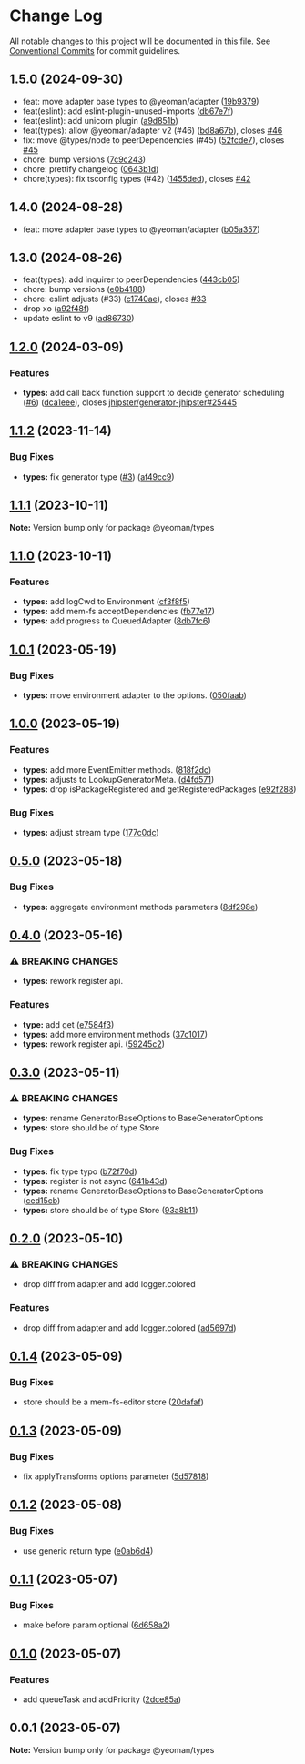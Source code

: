 # Change Log

All notable changes to this project will be documented in this file.
See [Conventional Commits](https://conventionalcommits.org) for commit guidelines.

## 1.5.0 (2024-09-30)

- feat: move adapter base types to @yeoman/adapter ([19b9379](https://github.com/yeoman/yeoman-api/commit/19b9379))
- feat(eslint): add eslint-plugin-unused-imports ([db67e7f](https://github.com/yeoman/yeoman-api/commit/db67e7f))
- feat(eslint): add unicorn plugin ([a9d851b](https://github.com/yeoman/yeoman-api/commit/a9d851b))
- feat(types): allow @yeoman/adapter v2 (#46) ([bd8a67b](https://github.com/yeoman/yeoman-api/commit/bd8a67b)), closes [#46](https://github.com/yeoman/yeoman-api/issues/46)
- fix: move @types/node to peerDependencies (#45) ([52fcde7](https://github.com/yeoman/yeoman-api/commit/52fcde7)), closes [#45](https://github.com/yeoman/yeoman-api/issues/45)
- chore: bump versions ([7c9c243](https://github.com/yeoman/yeoman-api/commit/7c9c243))
- chore: prettify changelog ([0643b1d](https://github.com/yeoman/yeoman-api/commit/0643b1d))
- chore(types): fix tsconfig types (#42) ([1455ded](https://github.com/yeoman/yeoman-api/commit/1455ded)), closes [#42](https://github.com/yeoman/yeoman-api/issues/42)

## 1.4.0 (2024-08-28)

- feat: move adapter base types to @yeoman/adapter ([b05a357](https://github.com/yeoman/yeoman-api/commit/b05a357))

## 1.3.0 (2024-08-26)

- feat(types): add inquirer to peerDependencies ([443cb05](https://github.com/yeoman/yeoman-api/commit/443cb05))
- chore: bump versions ([e0b4188](https://github.com/yeoman/yeoman-api/commit/e0b4188))
- chore: eslint adjusts (#33) ([c1740ae](https://github.com/yeoman/yeoman-api/commit/c1740ae)), closes [#33](https://github.com/yeoman/yeoman-api/issues/33)
- drop xo ([a92f48f](https://github.com/yeoman/yeoman-api/commit/a92f48f))
- update eslint to v9 ([ad86730](https://github.com/yeoman/yeoman-api/commit/ad86730))

## [1.2.0](https://github.com/yeoman/yeoman-api/compare/@yeoman/types@1.1.2...@yeoman/types@1.2.0) (2024-03-09)

### Features

- **types:** add call back function support to decide generator scheduling ([#6](https://github.com/yeoman/yeoman-api/issues/6)) ([dca1eee](https://github.com/yeoman/yeoman-api/commit/dca1eee04d6344cb0b2e61f949c293b1d4a5d233)), closes [jhipster/generator-jhipster#25445](https://github.com/jhipster/generator-jhipster/issues/25445)

## [1.1.2](https://github.com/yeoman/yeoman-api/compare/@yeoman/types@1.1.1...@yeoman/types@1.1.2) (2023-11-14)

### Bug Fixes

- **types:** fix generator type ([#3](https://github.com/yeoman/yeoman-api/issues/3)) ([af49cc9](https://github.com/yeoman/yeoman-api/commit/af49cc9f1c276ecb0b8ee334a8570c9596221da2))

## [1.1.1](https://github.com/yeoman/yeoman-api/compare/@yeoman/types@1.1.0...@yeoman/types@1.1.1) (2023-10-11)

**Note:** Version bump only for package @yeoman/types

## [1.1.0](https://github.com/yeoman/yeoman-api/compare/@yeoman/types@1.0.1...@yeoman/types@1.1.0) (2023-10-11)

### Features

- **types:** add logCwd to Environment ([cf3f8f5](https://github.com/yeoman/yeoman-api/commit/cf3f8f5a328a8910ee155e43a5e94c6c0fc0ca4b))
- **types:** add mem-fs acceptDependencies ([fb77e17](https://github.com/yeoman/yeoman-api/commit/fb77e17c65f155d282910ca1b6469d8ebc00ae94))
- **types:** add progress to QueuedAdapter ([8db7fc6](https://github.com/yeoman/yeoman-api/commit/8db7fc60b7211d0a73ca1254fe5357f57b321d44))

## [1.0.1](https://github.com/yeoman/yeoman-api/compare/@yeoman/types@1.0.0...@yeoman/types@1.0.1) (2023-05-19)

### Bug Fixes

- **types:** move environment adapter to the options. ([050faab](https://github.com/yeoman/yeoman-api/commit/050faabf22c3a36bd0d6147413904402c106a189))

## [1.0.0](https://github.com/yeoman/yeoman-api/compare/@yeoman/types@0.5.0...@yeoman/types@1.0.0) (2023-05-19)

### Features

- **types:** add more EventEmitter methods. ([818f2dc](https://github.com/yeoman/yeoman-api/commit/818f2dcb035b9859d7e8af5685b49a1ff603839b))
- **types:** adjusts to LookupGeneratorMeta. ([d4fd571](https://github.com/yeoman/yeoman-api/commit/d4fd571baca2db2af2e061c6b10869c8098b446b))
- **types:** drop isPackageRegistered and getRegisteredPackages ([e92f288](https://github.com/yeoman/yeoman-api/commit/e92f2885633cfa5c87f95f282623f135a4d06e03))

### Bug Fixes

- **types:** adjust stream type ([177c0dc](https://github.com/yeoman/yeoman-api/commit/177c0dc28cee3fdb6adc9b22e19c4d71c12f3674))

## [0.5.0](https://github.com/yeoman/yeoman-api/compare/@yeoman/types@0.4.0...@yeoman/types@0.5.0) (2023-05-18)

### Bug Fixes

- **types:** aggregate environment methods parameters ([8df298e](https://github.com/yeoman/yeoman-api/commit/8df298e51c92fb1a84801afc81081bc678579f7f))

## [0.4.0](https://github.com/yeoman/yeoman-api/compare/@yeoman/types@0.3.0...@yeoman/types@0.4.0) (2023-05-16)

### ⚠ BREAKING CHANGES

- **types:** rework register api.

### Features

- **type:** add get ([e7584f3](https://github.com/yeoman/yeoman-api/commit/e7584f319e75855fbdb65815873731a0f60c50ec))
- **types:** add more environment methods ([37c1017](https://github.com/yeoman/yeoman-api/commit/37c1017d3d97c1a419c7df1bf389d934a1a069e5))
- **types:** rework register api. ([59245c2](https://github.com/yeoman/yeoman-api/commit/59245c2eb562736d1aefefcf8c4bf3dc715e497e))

## [0.3.0](https://github.com/yeoman/yeoman-api/compare/@yeoman/types@0.2.0...@yeoman/types@0.3.0) (2023-05-11)

### ⚠ BREAKING CHANGES

- **types:** rename GeneratorBaseOptions to BaseGeneratorOptions
- **types:** store should be of type Store<MemFsEditorFile>

### Bug Fixes

- **types:** fix type typo ([b72f70d](https://github.com/yeoman/yeoman-api/commit/b72f70dcc8bdbff449a0c4776ac3c852819233be))
- **types:** register is not async ([641b43d](https://github.com/yeoman/yeoman-api/commit/641b43d375378116e5c8b055d212d3de22f1e68a))
- **types:** rename GeneratorBaseOptions to BaseGeneratorOptions ([ced15cb](https://github.com/yeoman/yeoman-api/commit/ced15cb9799cb84163e449ad45a5a40c7a9d2227))
- **types:** store should be of type Store<MemFsEditorFile> ([93a8b11](https://github.com/yeoman/yeoman-api/commit/93a8b118f3876e93a61b9dec1b6028abe5761852))

## [0.2.0](https://github.com/yeoman/yeoman-api/compare/@yeoman/types@0.1.4...@yeoman/types@0.2.0) (2023-05-10)

### ⚠ BREAKING CHANGES

- drop diff from adapter and add logger.colored

### Features

- drop diff from adapter and add logger.colored ([ad5697d](https://github.com/yeoman/yeoman-api/commit/ad5697d3c1abf02c47b3df1db469ba55640bd47e))

## [0.1.4](https://github.com/yeoman/yeoman-api/compare/@yeoman/types@0.1.3...@yeoman/types@0.1.4) (2023-05-09)

### Bug Fixes

- store should be a mem-fs-editor store ([20dafaf](https://github.com/yeoman/yeoman-api/commit/20dafaf6eec06b12a5e94930e273692a587b323c))

## [0.1.3](https://github.com/yeoman/yeoman-api/compare/@yeoman/types@0.1.2...@yeoman/types@0.1.3) (2023-05-09)

### Bug Fixes

- fix applyTransforms options parameter ([5d57818](https://github.com/yeoman/yeoman-api/commit/5d578188bdb780abae734ccf4a6be2643ce1ba62))

## [0.1.2](https://github.com/yeoman/yeoman-api/compare/@yeoman/types@0.1.1...@yeoman/types@0.1.2) (2023-05-08)

### Bug Fixes

- use generic return type ([e0ab6d4](https://github.com/yeoman/yeoman-api/commit/e0ab6d46b0c1a0b55a18d7e309a58f81bcc4c952))

## [0.1.1](https://github.com/yeoman/yeoman-api/compare/@yeoman/types@0.1.0...@yeoman/types@0.1.1) (2023-05-07)

### Bug Fixes

- make before param optional ([6d658a2](https://github.com/yeoman/yeoman-api/commit/6d658a2be7acbd59f5fc0d886e0f3714bc290092))

## [0.1.0](https://github.com/yeoman/yeoman-api/compare/@yeoman/types@0.0.1...@yeoman/types@0.1.0) (2023-05-07)

### Features

- add queueTask and addPriority ([2dce85a](https://github.com/yeoman/yeoman-api/commit/2dce85ac31a054c68cefbef2137fdafb11b8f8e0))

## 0.0.1 (2023-05-07)

**Note:** Version bump only for package @yeoman/types
